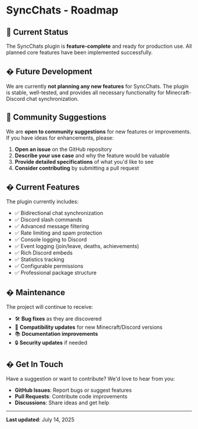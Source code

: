 # SyncChats - Roadmap

## 🚀 Current Status

The SyncChats plugin is **feature-complete** and ready for production use. All planned core features have been implemented successfully.

## � Future Development

We are currently **not planning any new features** for SyncChats. The plugin is stable, well-tested, and provides all necessary functionality for Minecraft-Discord chat synchronization.

## 🤝 Community Suggestions

We are **open to community suggestions** for new features or improvements. If you have ideas for enhancements, please:

1. **Open an issue** on the GitHub repository
2. **Describe your use case** and why the feature would be valuable
3. **Provide detailed specifications** of what you'd like to see
4. **Consider contributing** by submitting a pull request

## � Current Features

The plugin currently includes:
- ✅ Bidirectional chat synchronization
- ✅ Discord slash commands
- ✅ Advanced message filtering
- ✅ Rate limiting and spam protection
- ✅ Console logging to Discord
- ✅ Event logging (join/leave, deaths, achievements)
- ✅ Rich Discord embeds
- ✅ Statistics tracking
- ✅ Configurable permissions
- ✅ Professional package structure

## � Maintenance

The project will continue to receive:
- 🛠️ **Bug fixes** as they are discovered
- 🔄 **Compatibility updates** for new Minecraft/Discord versions
- 📚 **Documentation improvements**
- 🔒 **Security updates** if needed

## � Get In Touch

Have a suggestion or want to contribute? We'd love to hear from you:
- **GitHub Issues**: Report bugs or suggest features
- **Pull Requests**: Contribute code improvements
- **Discussions**: Share ideas and get help

---

**Last updated**: July 14, 2025
